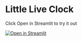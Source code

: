 # Little Live Clock

Click Open in Streamlit to try it out

[![Open in Streamlit](https://static.streamlit.io/badges/streamlit_badge_black_white.svg)](https://little-live-clock-hong-kong.streamlit.app/)
